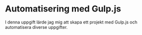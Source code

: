 # Automatisering med Gulp.js

I denna uppgift lärde jag mig att skapa ett projekt med Gulp.js och automatisera diverse uppgifter.